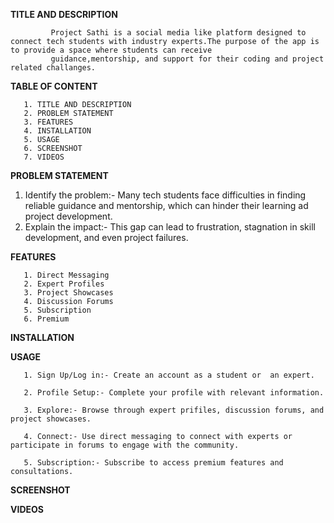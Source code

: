 **TITLE AND DESCRIPTION**

             Project Sathi is a social media like platform designed to connect tech students with industry experts.The purpose of the app is to provide a space where students can receive 
             guidance,mentorship, and support for their coding and project related challanges.


**TABLE OF CONTENT**

       1. TITLE AND DESCRIPTION
       2. PROBLEM STATEMENT
       3. FEATURES
       4. INSTALLATION
       5. USAGE
       6. SCREENSHOT
       7. VIDEOS

**PROBLEM STATEMENT**

1. Identify the problem:- Many tech students face difficulties in finding reliable guidance and mentorship, which can hinder their learning ad project development. 
2. Explain the impact:- This gap can lead to frustration, stagnation in skill development, and even project failures.

 
  
**FEATURES**
  
       1. Direct Messaging 
       2. Expert Profiles
       3. Project Showcases
       4. Discussion Forums
       5. Subscription
       6. Premium

**INSTALLATION**



**USAGE**

       1. Sign Up/Log in:- Create an account as a student or  an expert.

       2. Profile Setup:- Complete your profile with relevant information.

       3. Explore:- Browse through expert prifiles, discussion forums, and project showcases.

       4. Connect:- Use direct messaging to connect with experts or participate in forums to engage with the community.

       5. Subscription:- Subscribe to access premium features and consultations.


**SCREENSHOT**


**VIDEOS**






